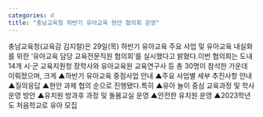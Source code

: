 ```yaml
---
categories: d
title: "충남교육청 하반기 유아교육 현안 협의회 운영"
---
```

충남교육청(교육감 김지철)은 29일(목) 하반기 유아교육 주요 사업 및 유아교육 내실화를 위한 ‘유아교육 담당 교육전문직원 협의회’를 실시했다고 밝혔다.이번 협의회는 도내 14개 시‧군 교육지원청 장학사와 유아교육원 교육연구사 등 총 30명이 참석한 가운데 이뤄졌으며, 크게 ▲하반기 유아교육 중점사업 안내 ▲주요 사업별 세부 추진사항 안내 ▲질의응답 ▲현안 과제 협의 순으로 진행됐다.특히 ▲유아 놀이 중심 교육과정 및 학사 운영 방안 ▲유치원 방과후 과정 및 돌봄교실 운영 ▲안전한 유치원 운영 ▲2023학년도 처음학교로 유아 모집